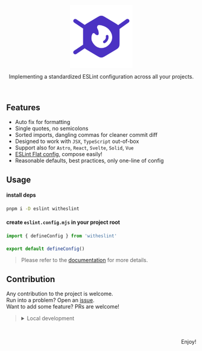<br>

<p align="center">
  <img src="https://github.com/witheslint/static/raw/main/icons/witheslint.svg" alt="witheslint" align="center" width="33%" height="33%" />
</p>

<p align="center">Implementing a standardized ESLint configuration across all your projects.</p>

<br>

## Features

- Auto fix for formatting
- Single quotes, no semicolons
- Sorted imports, dangling commas for cleaner commit diff
- Designed to work with `JSX`, `TypeScript` out-of-box
- Support also for `Astro`, `React`, `Svelte`, `Solid`, `Vue`
- [ESLint Flat config](https://eslint.org/docs/latest/use/configure/configuration-files-new), compose easily!
- Reasonable defaults, best practices, only one-line of config

## Usage

#### install deps

```zsh
pnpm i -D eslint witheslint
```

#### create `eslint.config.mjs` in your project root

```js
import { defineConfig } from 'witheslint'

export default defineConfig()
```

> Please refer to the [documentation](https://witheslint.github.io) for more details.


## Contribution

Any contribution to the project is welcome.  
Run into a problem? Open an [issue](https://github.com/witheslint/witheslint/issues/new/choose).  
Want to add some feature? PRs are welcome!  

> <details>
>   <summary>Local development</summary>
> 
> - Clone this repository
> - Install the latest LTS version of [Node.js](https://nodejs.org/en/)  
> - Enable [Corepack](https://github.com/nodejs/corepack) using `corepack enable`
> - Install dependencies using `pnpm install`
> 
> </details>

<br>

<p align="right">Enjoy!</p>
